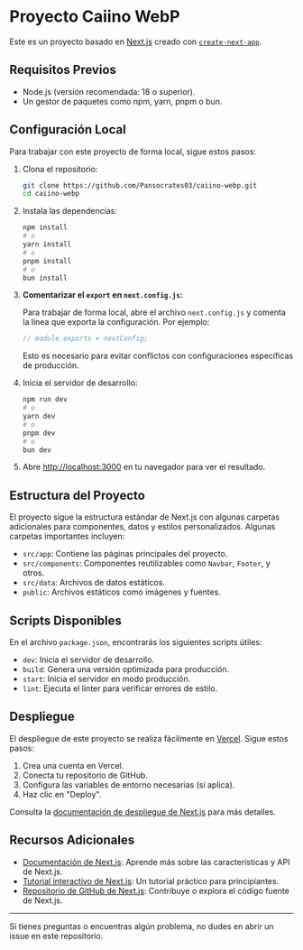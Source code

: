 # Proyecto Caiino WebP

Este es un proyecto basado en [Next.js](https://nextjs.org) creado con [`create-next-app`](https://nextjs.org/docs/app/api-reference/cli/create-next-app).

## Requisitos Previos

- Node.js (versión recomendada: 18 o superior).
- Un gestor de paquetes como npm, yarn, pnpm o bun.

## Configuración Local

Para trabajar con este proyecto de forma local, sigue estos pasos:

1. Clona el repositorio:

   ```bash
   git clone https://github.com/Pansocrates03/caiino-webp.git
   cd caiino-webp
   ```

2. Instala las dependencias:

   ```bash
   npm install
   # o
   yarn install
   # o
   pnpm install
   # o
   bun install
   ```

3. **Comentarizar el `export` en `next.config.js`:**

   Para trabajar de forma local, abre el archivo `next.config.js` y comenta la línea que exporta la configuración. Por ejemplo:

   ```javascript
   // module.exports = nextConfig;
   ```

   Esto es necesario para evitar conflictos con configuraciones específicas de producción.

4. Inicia el servidor de desarrollo:

   ```bash
   npm run dev
   # o
   yarn dev
   # o
   pnpm dev
   # o
   bun dev
   ```

5. Abre [http://localhost:3000](http://localhost:3000) en tu navegador para ver el resultado.

## Estructura del Proyecto

El proyecto sigue la estructura estándar de Next.js con algunas carpetas adicionales para componentes, datos y estilos personalizados. Algunas carpetas importantes incluyen:

- `src/app`: Contiene las páginas principales del proyecto.
- `src/components`: Componentes reutilizables como `Navbar`, `Footer`, y otros.
- `src/data`: Archivos de datos estáticos.
- `public`: Archivos estáticos como imágenes y fuentes.

## Scripts Disponibles

En el archivo `package.json`, encontrarás los siguientes scripts útiles:

- `dev`: Inicia el servidor de desarrollo.
- `build`: Genera una versión optimizada para producción.
- `start`: Inicia el servidor en modo producción.
- `lint`: Ejecuta el linter para verificar errores de estilo.

## Despliegue

El despliegue de este proyecto se realiza fácilmente en [Vercel](https://vercel.com). Sigue estos pasos:

1. Crea una cuenta en Vercel.
2. Conecta tu repositorio de GitHub.
3. Configura las variables de entorno necesarias (si aplica).
4. Haz clic en "Deploy".

Consulta la [documentación de despliegue de Next.js](https://nextjs.org/docs/app/building-your-application/deploying) para más detalles.

## Recursos Adicionales

- [Documentación de Next.js](https://nextjs.org/docs): Aprende más sobre las características y API de Next.js.
- [Tutorial interactivo de Next.js](https://nextjs.org/learn): Un tutorial práctico para principiantes.
- [Repositorio de GitHub de Next.js](https://github.com/vercel/next.js): Contribuye o explora el código fuente de Next.js.

---

Si tienes preguntas o encuentras algún problema, no dudes en abrir un issue en este repositorio.
